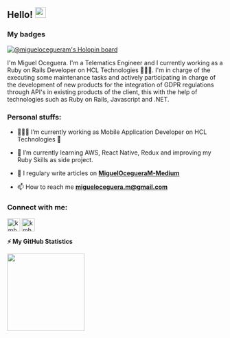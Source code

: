 <!-- welcome message -->
<h2>Hello! <img src="https://media.giphy.com/media/hvRJCLFzcasrR4ia7z/giphy.gif" width="25px"></h2>

<h3> My badges </h3>

[![@miguelocegueram's Holopin board](https://holopin.me/miguelocegueram)](https://holopin.io/@miguelocegueram)

<!-- About me -->
<p>
I'm Miguel Oceguera. I'm a Telematics Engineer and I currently working as a Ruby on Rails Developer on HCL Technologies 👨🏻‍💻. 
I'm in charge of the executing some maintenance tasks and actively participating in charge of the development of new products for the integration of GDPR regulations through API's in existing products of the client, this with the help of technologies such as Ruby on Rails, Javascript and .NET.
</p>

<h3> Personal stuffs:</h3>

- 👨🏽‍💻 I’m currently working as Mobile Application Developer on HCL Technologies 📱

- 🌱 I’m currently learning AWS, React Native, Redux and improving my Ruby Skills as side project.

- 📝 I regulary write articles on **[MiguelOcegueraM-Medium](https://medium.com/@miguelocegueram)**

- 📫 How to reach me **migueloceguera.m@gmail.com**

<!-- Social Networks -->
<h3 align="left">Connect with me:</h3>
<p align="left">

<a href="https://twitter.com/mikeoceguera" target="blank"><img align="center" src="https://github.com/kmhmubin/kmhmubin/blob/master/assets/twitter.svg" alt="kmhmubin" height="30" width="30" /></a>
<a href="https://www.linkedin.com/in/miguelocegueram/" target="blank"><img align="center" src="https://github.com/kmhmubin/kmhmubin/blob/master/assets/linkedin.svg" alt="kmhmubin" height="30" width="30" /></a>
  
  <!-- GitHub stats -->
<b>⚡ My GitHub Statistics</b>
  
<p>
<!-- GitHub Stats -->
<img height="180em" src="https://github-readme-stats.vercel.app/api?username=MiguelOcegueraM&show_icons=true&hide_border=true" />
</p>
